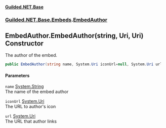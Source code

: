 
#### [Guilded.NET.Base](index 'index')
### [Guilded.NET.Base.Embeds](index#Guilded_NET_Base_Embeds 'Guilded.NET.Base.Embeds').[EmbedAuthor](EmbedAuthor 'Guilded.NET.Base.Embeds.EmbedAuthor')
## EmbedAuthor.EmbedAuthor(string, Uri, Uri) Constructor
The author of the embed.  
```csharp
public EmbedAuthor(string name, System.Uri iconUrl=null, System.Uri url=null);
```

#### Parameters
<a name='Guilded_NET_Base_Embeds_EmbedAuthor_EmbedAuthor(string_System_Uri_System_Uri)_name'></a>
`name` [System.String](https://docs.microsoft.com/en-us/dotnet/api/System.String 'System.String')  
The name of the embed author
  
<a name='Guilded_NET_Base_Embeds_EmbedAuthor_EmbedAuthor(string_System_Uri_System_Uri)_iconUrl'></a>
`iconUrl` [System.Uri](https://docs.microsoft.com/en-us/dotnet/api/System.Uri 'System.Uri')  
The URL to author's icon
  
<a name='Guilded_NET_Base_Embeds_EmbedAuthor_EmbedAuthor(string_System_Uri_System_Uri)_url'></a>
`url` [System.Uri](https://docs.microsoft.com/en-us/dotnet/api/System.Uri 'System.Uri')  
The URL that author links
  
